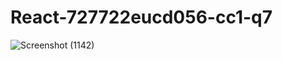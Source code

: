 # React-727722eucd056-cc1-q7
![Screenshot (1142)](https://github.com/ShanmugiEsakki/React-727722eucd043-cc1-q7/assets/151704341/ac1fcbd4-c306-4de3-92c4-a976d3b42d78)
